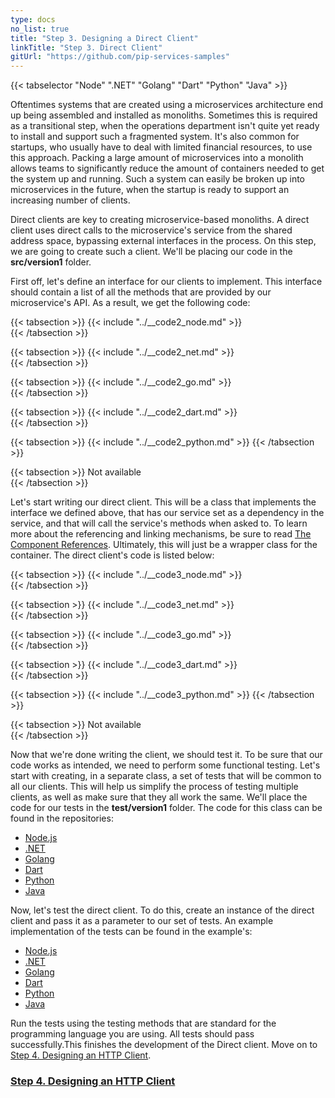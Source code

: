 ```yaml
---
type: docs
no_list: true
title: "Step 3. Designing a Direct Client"
linkTitle: "Step 3. Direct Client" 
gitUrl: "https://github.com/pip-services-samples"
---
```


{{< tabselector "Node" ".NET" "Golang" "Dart" "Python" "Java" >}}

Oftentimes systems that are created using a microservices architecture end up being assembled and installed as monoliths. Sometimes this is required as a transitional step, when the operations department isn't quite yet ready to install and support such a fragmented system. It's also common for startups, who usually have to deal with limited financial resources, to use this approach. Packing a large amount of microservices into a monolith allows teams to significantly reduce the amount of containers needed to get the system up and running. Such a system can easily be broken up into microservices in the future, when the startup is ready to support an increasing number of clients.

Direct clients are key to creating microservice-based monoliths. A direct client uses direct calls to the microservice's service from the shared address space, bypassing external interfaces in the process. On this step, we are going to create such a client. We'll be placing our code in the **src/version1** folder.

First off, let's define an interface for our clients to implement. This interface should contain a list of all the methods that are provided by our microservice's API. As a result, we get the following code:

{{< tabsection >}}
  {{< include "../__code2_node.md" >}}  
{{< /tabsection >}}

{{< tabsection >}}
  {{< include "../__code2_net.md" >}}    
{{< /tabsection >}}

{{< tabsection >}}
  {{< include "../__code2_go.md" >}}    
{{< /tabsection >}}

{{< tabsection >}}
  {{< include "../__code2_dart.md" >}}    
{{< /tabsection >}}

{{< tabsection >}}
  {{< include "../__code2_python.md" >}}
{{< /tabsection >}}

{{< tabsection >}}
  Not available  
{{< /tabsection >}}

Let's start writing our direct client. This will be a class that implements the interface we defined above, that has our service set as a dependency in the service, and that will call the service's methods when asked to. To learn more about the referencing and linking mechanisms, be sure to read [The Component References](../../../../tutorials/beginner_tutorials/component/component_references/). Ultimately, this will just be a wrapper class for the container. 
The direct client's code is listed below:

{{< tabsection >}}
  {{< include "../__code3_node.md" >}}  
{{< /tabsection >}}

{{< tabsection >}}
  {{< include "../__code3_net.md" >}}    
{{< /tabsection >}}

{{< tabsection >}}
  {{< include "../__code3_go.md" >}}  
{{< /tabsection >}}

{{< tabsection >}}
  {{< include "../__code3_dart.md" >}}    
{{< /tabsection >}}

{{< tabsection >}}
  {{< include "../__code3_python.md" >}}
{{< /tabsection >}}

{{< tabsection >}}
  Not available  
{{< /tabsection >}}


Now that we're done writing the client, we should test it. 
To be sure that our code works as intended, we need to perform some functional testing. Let's start with creating, in a separate class, a set of tests that will be common to all our clients. This will help us simplify the process of testing multiple clients, as well as make sure that they all work the same. We'll place the code for our tests in the **test/version1** folder. The code for this class can be found in the repositories:

- [Node.js](https://github.com/pip-services-samples/client-beacons-nodex/blob/main/test/version1/BeaconsClientV1Fixture.ts)
- [.NET](https://github.com/pip-services-samples/client-beacons-dotnet/blob/master/test/Clients/Version1/BeaconsClientV1Fixture.cs)
- [Golang](https://github.com/pip-services-samples12345)
- [Dart](https://github.com/pip-services-samples/client-beacons-dart/blob/master/test/version1/BeaconsClientV1Fixture.dart)
- [Python](https://github.com/pip-services-samples/client-beacons-python/blob/master/test/version1/BeaconsClientV1Fixture.py)
- [Java](https://github.com/pip-services-samples/client-beacons-java/blob/master/test/org/pipservices3/beacons/client/version1/BeaconsClientV1Fixture.java)

Now, let's test the direct client. To do this, create an instance of the direct client and pass it as a parameter to our set of tests. 
An example implementation of the tests can be found in the example's:

- [Node.js](https://github.com/pip-services-samples/client-beacons-nodex/blob/main/test/version1/BeaconsDirectClientV1.test.ts)
- [.NET](https://github.com/pip-services-samples/client-beacons-dotnet/blob/master/test/Clients/Version1/BeaconsDirectClientV1Test.cs)
- [Golang](https://github.com/pip-services-samples12345)
- [Dart](https://github.com/pip-services-samples/client-beacons-dart/blob/master/test/version1/BeaconsDirectClientV1_test.dart)
- [Python](https://github.com/pip-services-samples/client-beacons-python/blob/master/test/version1/test_BeaconsDirectClientV1.py)
- [Java](https://github.com/pip-services-samples/client-beacons-java/blob/master/test/org/pipservices3/beacons/client/version1/BeaconsDirectClientV1Test.java)


Run the tests using the testing methods that are standard for the programming language you are using. All tests should pass successfully.This finishes the development of the Direct client.
Move on to [Step 4. Designing an HTTP Client](../step3).


<span class="hide-title-link">

### [Step 4. Designing an HTTP Client](../step3)

</span>
